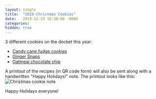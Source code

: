 ```yaml
---
layout: single
title:  "2019 Christmas Cookies"
date:   2019-12-19 10:30:00 -0800
categories: 
hidden: true
---
```


3 different cookies on the docket this year:
* [Candy cane fudge cookies](https://tastespace.wordpress.com/2016/12/17/candy-cane-fudge-cookies-superfun-times-vegan-holiday-cookbook-giveaway/)
* [Ginger Snaps](https://thevegan8.com/vegan-coconut-butter-gingersnaps-and-tazo-teas/)
* [Oatmeal chocolate chip](https://itdoesnttastelikechicken.com/vegan-oatmeal-chocolate-chip-cookies/)

A printout of the recipes (in QR code form) will also be sent along with a handwritten "Happy Holidays!" note. The printout looks like this:
![Christmas cookie note](/assets/cookie_note.png)

Happy Holidays everyone!

